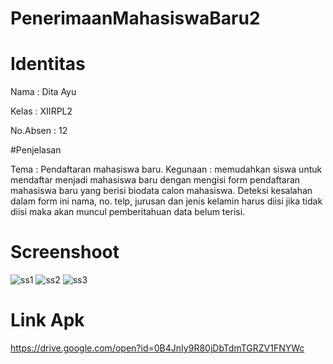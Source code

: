 # PenerimaanMahasiswaBaru2

# Identitas

Nama : Dita Ayu

Kelas : XIIRPL2

No.Absen : 12


#Penjelasan

Tema : Pendaftaran mahasiswa baru.
Kegunaan : memudahkan siswa untuk mendaftar menjadi mahasiswa baru dengan mengisi form pendaftaran mahasiswa baru yang berisi biodata calon mahasiswa.
Deteksi kesalahan dalam form ini nama, no. telp, jurusan dan jenis kelamin harus diisi jika tidak diisi maka akan muncul pemberitahuan data belum terisi.


# Screenshoot
![ss1](https://cloud.githubusercontent.com/assets/21234749/19225655/8d458c96-8eca-11e6-9ace-dcc1ab7d2534.PNG)
![ss2](https://cloud.githubusercontent.com/assets/21234749/19225653/8d12fe70-8eca-11e6-91a8-2dcd49dbdda0.PNG)
![ss3](https://cloud.githubusercontent.com/assets/21234749/19225654/8d1d0bfe-8eca-11e6-957e-0d32bb7a24df.PNG)


# Link Apk
https://drive.google.com/open?id=0B4JnIy9R80jDbTdmTGRZV1FNYWc
